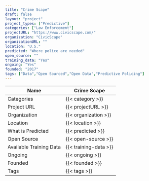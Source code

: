 ```yaml
---
title: "Crime Scape"
draft: false
layout: "project"
project_types: ["Predictive"]
categories: ["Law Enforcement"]
projectURL: "https://www.civicscape.com/"
organization: "CivicScape"
organizationURL: ""
location: "U.S."
predicted: "Where police are needed"
open_source: ""
training_data: "Yes"
ongoing: "Yes"
founded: "2017"
tags: ["Data","Open Sourced","Open Data","Predictive Policing"]
---
```



Name                    |  Crime Scape    
------------------------|----
Categories              | {{< category >}} 
Project URL             | {{< projectURL >}} 
Organization            | {{< organization >}} 
Location                | {{< location >}} 
What is Predicted       | {{< predicted >}} 
Open Source             | {{< open-source >}} 
Available Training Data | {{< training-data >}}
Ongoing                 | {{< ongoing >}} 
Founded                 | {{< founded >}} 
Tags                    | {{< tags >}} 
